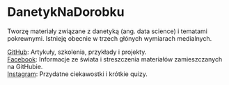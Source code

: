 # DanetykNaDorobku

Tworzę materiały związane z danetyką (ang. data science) i tematami pokrewnymi. Istnieję obecnie w trzech głónych wymiarach medialnych. 

[GitHub](): Artykuły, szkolenia, przykłady i projekty.  
[Facebook](https://www.facebook.com/profile.php?id=100084431709843): Informacje ze świata i streszczenia materiałów zamieszczanych na GitHubie.  
[Instagram](https://www.instagram.com/danetyknadorobku/): Przydatne ciekawostki i krótkie quizy.
